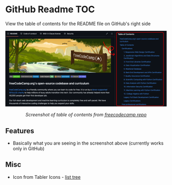 # GitHub Readme TOC

View the table of contents for the README file on GitHub's right side

![This is an alt text.](/screenshot.png "Screenshot of table of contents from https://github.com/freeCodeCamp/freeCodeCamp")

<div align="center">
  <i>Screenshot of table of contents from <a href="https://github.com/freeCodeCamp/freeCodeCamp">freecodecamp repo</a></i>
</div>

## Features

- Basically what you are seeing in the screenshot above (currently works only in GitHub)

## Misc

- Icon from Tabler Icons - [list tree](https://tabler.io/icons/icon/list-tree)
